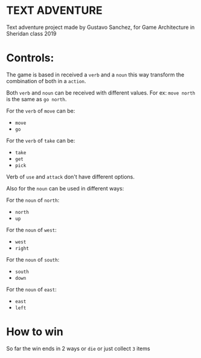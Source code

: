# TEXT ADVENTURE
Text adventure project made by Gustavo Sanchez, for Game Architecture in Sheridan class 2019

# Controls:

The game is based in received a `verb` and a `noun` this way transform the combination of both in a `action`.

Both `verb` and `noun` can be received with different values. For ex: `move north` is the same as `go north`.

For the `verb` of `move` can be:

* `move` 
* `go`

For the `verb` of `take` can be:

* `take`
* `get`
* `pick`


Verb of `use` and `attack` don't have different options.


Also for the `noun` can be used in different ways:


For the `noun` of `north`:

* `north`
* `up`

For the `noun` of `west`:

* `west`
* `right`


For the `noun` of `south`:

* `south`
* `down`

For the `noun` of `east`:

* `east`
* `left`




# How to win


So far the win ends in 2 ways or `die` or just collect `3` items


